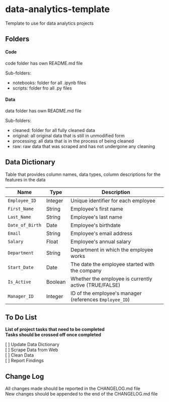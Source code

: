 # data-analytics-template

Template to use for data analytics projects

## Folders

#### Code

code folder has own README.md file

Sub-folders:

- notebooks: folder for all .ipynb files
- scripts: folder fro all .py files

#### Data

data folder has own README.md file

Sub-folders:

- cleaned: folder for all fully cleaned data
- original: all original data that is still in unmodified form
- processing: all data that is in the process of being cleaned
- raw: raw data that was scraped and has not undergone any cleaning

## Data Dictionary

Table that provides column names, data types, column descriptions for the features in the data

| Name            | Type    | Description                                             |
| --------------- | ------- | ------------------------------------------------------- |
| `Employee_ID`   | Integer | Unique identifier for each employee                     |
| `First_Name`    | String  | Employee's first name                                   |
| `Last_Name`     | String  | Employee's last name                                    |
| `Date_of_Birth` | Date    | Employee's birthdate                                    |
| `Email`         | String  | Employee's email address                                |
| `Salary`        | Float   | Employee's annual salary                                |
| `Department`    | String  | Department in which the employee works                  |
| `Start_Date`    | Date    | The date the employee started with the company          |
| `Is_Active`     | Boolean | Whether the employee is currently active (TRUE/FALSE)   |
| `Manager_ID`    | Integer | ID of the employee's manager (references `Employee_ID`) |

## To Do List

**List of project tasks that need to be completed**  
**Tasks should be crossed off once completed**

[ ] Update Data Dictionary  
[ ] Scrape Data from Web  
[ ] Clean Data  
[ ] Report Findings

## Change Log

All changes made should be reported in the CHANGELOG.md file  
New changes should be appended to the end of the CHANGELOG.md file
